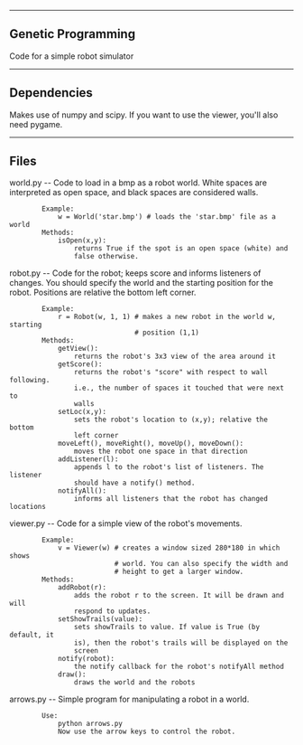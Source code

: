 -------------------
Genetic Programming
-------------------
Code for a simple robot simulator

-------------------
Dependencies
-------------------
Makes use of numpy and scipy. If you want to use the viewer, you'll also need
pygame.

-------------------
Files
-------------------
world.py -- Code to load in a bmp as a robot world. White spaces are
            interpreted as open space, and black spaces are considered walls.

            Example:
                w = World('star.bmp') # loads the 'star.bmp' file as a world
            Methods:
                isOpen(x,y):
                    returns True if the spot is an open space (white) and 
                    false otherwise.

robot.py -- Code for the robot; keeps score and informs listeners of changes.
            You should specify the world and the starting position for the
            robot. Positions are relative the bottom left corner.

            Example:
                r = Robot(w, 1, 1) # makes a new robot in the world w, starting
                                   # position (1,1)
            Methods:
                getView():
                    returns the robot's 3x3 view of the area around it
                getScore():
                    returns the robot's "score" with respect to wall following.
                    i.e., the number of spaces it touched that were next to
                    walls
                setLoc(x,y):
                    sets the robot's location to (x,y); relative the bottom 
                    left corner
                moveLeft(), moveRight(), moveUp(), moveDown():
                    moves the robot one space in that direction
                addListener(l):
                    appends l to the robot's list of listeners. The listener
                    should have a notify() method.
                notifyAll():
                    informs all listeners that the robot has changed locations

viewer.py -- Code for a simple view of the robot's movements.

            Example:
                v = Viewer(w) # creates a window sized 280*180 in which shows
                              # world. You can also specify the width and
                              # height to get a larger window.
            Methods:
                addRobot(r):
                    adds the robot r to the screen. It will be drawn and will
                    respond to updates.
                setShowTrails(value):
                    sets showTrails to value. If value is True (by default, it
                    is), then the robot's trails will be displayed on the
                    screen
                notify(robot):
                    the notify callback for the robot's notifyAll method
                draw():
                    draws the world and the robots

arrows.py -- Simple program for manipulating a robot in a world.

            Use:
                python arrows.py
                Now use the arrow keys to control the robot.


